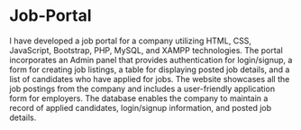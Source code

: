 # Job-Portal
I have developed a job portal for a company utilizing HTML, CSS, JavaScript, Bootstrap, PHP, MySQL, and XAMPP technologies. The portal incorporates an Admin panel that provides authentication for login/signup, a form for creating job listings, a table for displaying posted job details, and a list of candidates who have applied for jobs. 
The website showcases all the job postings from the company and includes a user-friendly application form for employers. The database enables the company to maintain a record of applied candidates, login/signup information, and posted job details.


 
